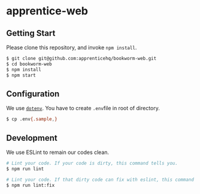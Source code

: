 apprentice-web
===

Getting Start
---

Please clone this repository, and invoke `npm install`.

```sh
$ git clone git@github.com:apprenticehq/bookworm-web.git
$ cd bookworm-web
$ npm install
$ npm start
```

Configuration
---

We use [`dotenv`](https://github.com/motdotla/dotenv). You have to create `.env`file in root of directory.

```sh
$ cp .env{.sample,}
```

Development
---

We use ESLint to remain our codes clean.

```sh
# Lint your code. If your code is dirty, this command tells you.
$ npm run lint

# Lint your code. If that dirty code can fix with eslint, this command fix automatically.
$ npm run lint:fix
```
